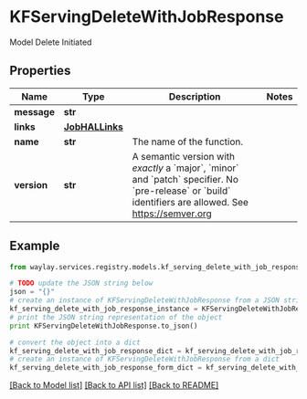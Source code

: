 # KFServingDeleteWithJobResponse

Model Delete Initiated

## Properties

Name | Type | Description | Notes
------------ | ------------- | ------------- | -------------
**message** | **str** |  | 
**links** | [**JobHALLinks**](JobHALLinks.md) |  | 
**name** | **str** | The name of the function. | 
**version** | **str** | A semantic version with _exactly_ a &#x60;major&#x60;, &#x60;minor&#x60; and &#x60;patch&#x60; specifier. No &#x60;pre-release&#x60; or &#x60;build&#x60; identifiers are allowed. See https://semver.org | 

## Example

```python
from waylay.services.registry.models.kf_serving_delete_with_job_response import KFServingDeleteWithJobResponse

# TODO update the JSON string below
json = "{}"
# create an instance of KFServingDeleteWithJobResponse from a JSON string
kf_serving_delete_with_job_response_instance = KFServingDeleteWithJobResponse.from_json(json)
# print the JSON string representation of the object
print KFServingDeleteWithJobResponse.to_json()

# convert the object into a dict
kf_serving_delete_with_job_response_dict = kf_serving_delete_with_job_response_instance.to_dict()
# create an instance of KFServingDeleteWithJobResponse from a dict
kf_serving_delete_with_job_response_form_dict = kf_serving_delete_with_job_response.from_dict(kf_serving_delete_with_job_response_dict)
```
[[Back to Model list]](../README.md#documentation-for-models) [[Back to API list]](../README.md#documentation-for-api-endpoints) [[Back to README]](../README.md)


